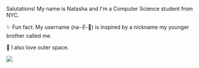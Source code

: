 Salutations! My name is Natasha and I'm a Computer Science student from NYC. 

✨ Fun fact: My username (na-✌️-👟) is inspired by a nickname my younger brother called me. 

🚀 I also love outer space. 

[![](https://visitcount.itsvg.in/api?id=natwoshoes&label=STALKERS%20%3BD&icon=5&pretty=false)](https://visitcount.itsvg.in)
